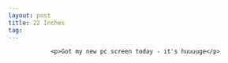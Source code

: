 ```yaml
---
layout: post
title: 22 Inches
tag: 
---
```



                <p>Got my new pc screen today - it's huuuuge</p>
            
